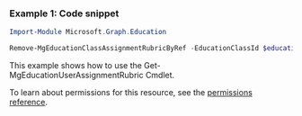### Example 1: Code snippet

```powershellImport-Module Microsoft.Graph.Education

Remove-MgEducationClassAssignmentRubricByRef -EducationClassId $educationClassId -EducationAssignmentId $educationAssignmentId
```
This example shows how to use the Get-MgEducationUserAssignmentRubric Cmdlet.
To learn about permissions for this resource, see the [permissions reference](/graph/permissions-reference).

